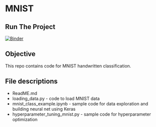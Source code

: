 # MNIST

## Run The Project

[![Binder](https://mybinder.org/badge_logo.svg)](https://mybinder.org/v2/gh/jorge0136/Machine_Learning_Projects/binder?filepath=MNIST%2Fmnist_class_example.ipynb)

## Objective

This repo contains code for MNIST handwritten classification.

## File descriptions

- ReadME.md
- loading_data.py - code to load MNIST data
- mnist_class_example.ipynb - sample code for data exploration and building neural net using Keras
- hyperparameter_tuning_mnist.py - sample code for hyperparameter optimization
